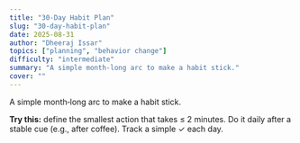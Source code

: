 ```yaml
---
title: "30‑Day Habit Plan"
slug: "30-day-habit-plan"
date: 2025-08-31
author: "Dheeraj Issar"
topics: ["planning", "behavior change"]
difficulty: "intermediate"
summary: "A simple month‑long arc to make a habit stick."
cover: ""
---
```


A simple month‑long arc to make a habit stick.

**Try this:** define the smallest action that takes ≤ 2 minutes. Do it daily after a stable cue (e.g., after coffee). Track a simple ✓ each day.
